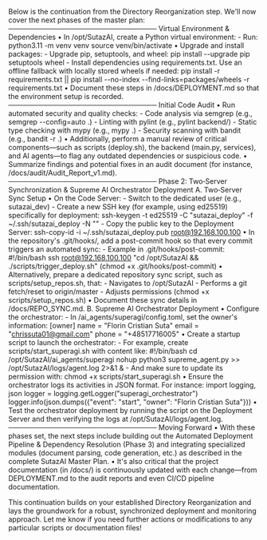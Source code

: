 Below is the continuation from the Directory Reorganization step. We'll now cover the next phases of the master plan:
──────────────────────────────
Virtual Environment & Dependencies
• In /opt/SutazAI, create a Python virtual environment:
    - Run:
         python3.11 -m venv venv
         source venv/bin/activate
• Upgrade and install packages:
    - Upgrade pip, setuptools, and wheel:
         pip install --upgrade pip setuptools wheel
    - Install dependencies using requirements.txt. Use an offline fallback with locally stored wheels if needed:
         pip install -r requirements.txt || pip install --no-index --find-links=packages/wheels -r requirements.txt
• Document these steps in /docs/DEPLOYMENT.md so that the environment setup is recorded.
──────────────────────────────
Initial Code Audit
• Run automated security and quality checks:
    - Code analysis via semgrep (e.g., semgrep --config=auto .)
    - Linting with pylint (e.g., pylint backend/)
    - Static type checking with mypy (e.g., mypy .)
    - Security scanning with bandit (e.g., bandit -r .)
• Additionally, perform a manual review of critical components—such as scripts (deploy.sh), the backend (main.py, services), and AI agents—to flag any outdated dependencies or suspicious code.
• Summarize findings and potential fixes in an audit document (for instance, /docs/audit/Audit_Report_v1.md).
──────────────────────────────
Phase 2: Two‑Server Synchronization & Supreme AI Orchestrator Deployment
A. Two‑Server Sync Setup
• On the Code Server:
    - Switch to the dedicated user (e.g., sutazai_dev)
    - Create a new SSH key (for example, using ed25519) specifically for deployment:
         ssh-keygen -t ed25519 -C "sutazai_deploy" -f ~/.ssh/sutazai_deploy -N ""
    - Copy the public key to the Deployment Server:
         ssh-copy-id -i ~/.ssh/sutazai_deploy.pub root@192.168.100.100
• In the repository's .git/hooks/, add a post-commit hook so that every commit triggers an automated sync:
    - Example in .git/hooks/post-commit:
         #!/bin/bash
         ssh root@192.168.100.100 "cd /opt/SutazAI && ./scripts/trigger_deploy.sh"
         (chmod +x .git/hooks/post-commit)
• Alternatively, prepare a dedicated repository sync script, such as scripts/setup_repos.sh, that:
    - Navigates to /opt/SutazAI
    - Performs a git fetch/reset to origin/master
    - Adjusts permissions (chmod +x scripts/setup_repos.sh)
• Document these sync details in /docs/REPO_SYNC.md.
B. Supreme AI Orchestrator Deployment
• Configure the orchestrator:
    - In /ai_agents/superagi/config.toml, set the owner's information:
         [owner]
         name = "Florin Cristian Suta"
         email = "chrissuta01@gmail.com"
         phone = "+48517716005"
• Create a startup script to launch the orchestrator:
    - For example, create scripts/start_superagi.sh with content like:
         #!/bin/bash
         cd /opt/SutazAI/ai_agents/superagi
         nohup python3 supreme_agent.py >> /opt/SutazAI/logs/agent.log 2>&1 &
    - And make sure to update its permission with:
         chmod +x scripts/start_superagi.sh
• Ensure the orchestrator logs its activities in JSON format. For instance:
         import logging, json
         logger = logging.getLogger("superagi_orchestrator")
         logger.info(json.dumps({"event": "start", "owner": "Florin Cristian Suta"}))
• Test the orchestrator deployment by running the script on the Deployment Server and then verifying the logs at /opt/SutazAI/logs/agent.log.
──────────────────────────────
Moving Forward
• With these phases set, the next steps include building out the Automated Deployment Pipeline & Dependency Resolution (Phase 3) and integrating specialized modules (document parsing, code generation, etc.) as described in the complete SutazAI Master Plan.
• It's also critical that the project documentation (in /docs/) is continuously updated with each change—from DEPLOYMENT.md to the audit reports and even CI/CD pipeline documentation.

This continuation builds on your established Directory Reorganization and lays the groundwork for a robust, synchronized deployment and monitoring approach. Let me know if you need further actions or modifications to any particular scripts or documentation files! 